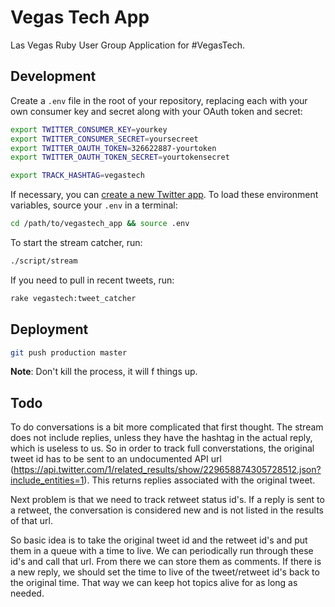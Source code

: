 # Vegas Tech App

Las Vegas Ruby User Group Application for #VegasTech.

## Development

Create a `.env` file in the root of your repository, replacing each with your
own consumer key and secret along with your OAuth token and secret:

```bash
export TWITTER_CONSUMER_KEY=yourkey
export TWITTER_CONSUMER_SECRET=yoursecreet
export TWITTER_OAUTH_TOKEN=326622887-yourtoken
export TWITTER_OAUTH_TOKEN_SECRET=yourtokensecret

export TRACK_HASHTAG=vegastech
```

If necessary, you can [create a new Twitter app](https://dev.twitter.com/apps).
To load these environment variables, source your `.env` in a terminal:

```bash
cd /path/to/vegastech_app && source .env
```

To start the stream catcher, run:

```bash
./script/stream
```

If you need to pull in recent tweets, run:

```bash
rake vegastech:tweet_catcher
```

## Deployment

```bash
git push production master
```

**Note**: Don't kill the process, it will f things up.

## Todo

To do conversations is a bit more complicated that first thought. The stream does not include replies, unless they have the hashtag in the actual reply, which is useless to us. So in order to track full converstations, the original tweet id has to be sent to an undocumented API url (https://api.twitter.com/1/related_results/show/229658874305728512.json?include_entities=1). This returns replies associated with the original tweet.

Next problem is that we need to track retweet status id's. If a reply is sent to a retweet, the conversation is considered new and is not listed in the results of that url.

So basic idea is to take the original tweet id and the retweet id's and put them in a queue with a time to live. We can periodically run through these id's and call that url. From there we can store them as comments. If there is a new reply, we should set the time to live of the tweet/retweet id's back to the original time. That way we can keep hot topics alive for as long as needed.
